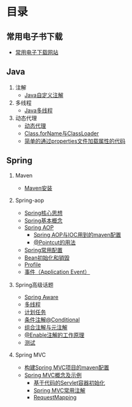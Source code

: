 # 目录
## 常用电子书下载

- [常用电子下载网站](./Resources/常用电子书下载网站.md)

## Java

1. 注解
   - [Java自定义注解](./Javase/Java自定义注解.md)
2. 多线程
   - [Java多线程](./Javase/多线程/Java多线程.md)
3. 动态代理
   - [动态代理](./JavaWeb/Spring框架/动态代理.md)
   - [Class.forName与ClassLoader](./JavaWeb/Spring框架/Class.forName与ClassLoader.md)
   - [简单的通过properties文件加载属性的代码](./JavaWeb/Spring框架/简单的通过properties文件加载属性的代码.md)



## Spring

1. Maven
  
   - [Maven安装](./JavaWeb/Maven安装.md)
2. Spring-aop
   - [Spring核心思想](./JavaWeb/Spring框架/Spring核心思想.md)
   - [Spring基本概念](./JavaWeb/Spring框架/Spring重要知识点.md)
   - [Spring AOP](./JavaWeb/Spring框架/SpringAOP.md)
     - [Spring AOP与IOC用到的maven配置](./JavaWeb/Spring框架/SpringAOP与IOC用到的maven配置.md)
     - [@Pointcut的用法](./JavaWeb/Spring框架/@PointCut的用法.md)
   - [Spring常用配置](./JavaWeb/Spring框架/Spring常用配置.md)
   - [Bean初始化和销毁](./JavaWeb/Spring框架/Bean初始化和销毁.md)
   - [Profile](./JavaWeb/Spring框架/Profile.md)
   - [事件（Application Event）](./JavaWeb/Spring框架/事件ApplicationEvent.md)
3. Spring高级话题

   - [Spring Aware](./JavaWeb/Spring框架/SpringAware.md)
   - [多线程](./JavaWeb/Spring框架/多线程.md)
   - [计划任务](./JavaWeb/Spring框架/计划任务.md)
   - [条件注解@Conditional](./JavaWeb/Spring框架/条件注解@Conditional.md)
   - [组合注解与元注解](./JavaWeb/Spring框架/组合注解与元注解.md)
   - [@Enable注解的工作原理](./JavaWeb/Spring框架/Enable注解的工作原理.md)
   - [测试](./JavaWeb/Spring框架/测试.md)
4. Spring MVC
   - [构建Spring MVC项目的maven配置](./JavaWeb/SpringMVC/构建SpringMVC项目的maven配置.md)
   - [Spring MVC概念及示例](./JavaWeb/SpringMVC/SpringMVC4.md)
     - [基于代码的Servlet容器初始化](.\JavaWeb\SpringMVC\各部分详解\基于代码的Servlet容器初始化.md)
     - [Spring MVC常用注解](.\JavaWeb\SpringMVC\各部分详解\SpringMVC的常用注解.md)
     - [RequestMapping](.\JavaWeb\SpringMVC\各部分详解\RequestMapping.md)

